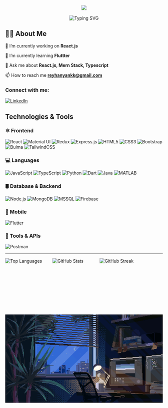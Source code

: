 <div id="header" align="center">
<img src="https://media.giphy.com/media/NgurY1o4z080Jfoyzw/giphy.gif" width="100"/>
<p align="center">
  <img src="https://readme-typing-svg.demolab.com?font=Fira+Code&size=31&pause=500&color=DA70D6&center=true&vCenter=true&width=500&height=60&lines=Hello+I'm+Reyhan;Frontend+Developer;" alt="Typing SVG" />
</p>
</div>


## 👩‍💻 About Me

🔭 I’m currently working on **React.js**

🌱 I’m currently learning **Fluttter**

💬 Ask me about **React.js, Mern Stack, Typescript**

📫 How to reach me **reyhanyankk@gmail.com**

<h3 align="left">Connect with me:</h3>
<p align="left">
<a href="https://www.linkedin.com/in/reyhanyanikoglu/" target="_blank">
  <img src="https://cdn.jsdelivr.net/gh/devicons/devicon/icons/linkedin/linkedin-original.svg" alt="LinkedIn" width="40" height="40" />
</a>



## Technologies & Tools

### ⚛️ Frontend
![React](https://img.shields.io/badge/React-1E1E1E?style=for-the-badge&logo=react&logoColor=61DAFB)
![Material UI](https://img.shields.io/badge/-Material%20UI-007FFF?style=for-the-badge&logo=mui&logoColor=white)
![Redux](https://img.shields.io/badge/-Redux-764ABC?style=for-the-badge&logo=redux&logoColor=white)
![Express.js](https://img.shields.io/badge/-Express.js-000000?style=for-the-badge&logo=express&logoColor=white)
![HTML5](https://img.shields.io/badge/-HTML5-E34F26?style=for-the-badge&logo=html5&logoColor=white)
![CSS3](https://img.shields.io/badge/-CSS3-1572B6?style=for-the-badge&logo=css3&logoColor=white)
![Bootstrap](https://img.shields.io/badge/-Bootstrap-563D7C?style=for-the-badge&logo=bootstrap&logoColor=white)
![Bulma](https://img.shields.io/badge/-Bulma-00D1B2?style=for-the-badge&logo=bulma&logoColor=white)
![TailwindCSS](https://img.shields.io/badge/-TailwindCSS-38B2AC?style=for-the-badge&logo=tailwind-css&logoColor=white)


### 💻 Languages
![JavaScript](https://img.shields.io/badge/-JavaScript-F7DF1E?style=for-the-badge&logo=javascript&logoColor=000)
![TypeScript](https://img.shields.io/badge/-TypeScript-3178C6?style=for-the-badge&logo=typescript&logoColor=white)
![Python](https://img.shields.io/badge/-Python-333333?style=for-the-badge&logo=python&logoColor=white)
![Dart](https://img.shields.io/badge/-Dart-0175C2?style=for-the-badge&logo=dart&logoColor=white)
![Java](https://img.shields.io/badge/-Java-007396?style=for-the-badge&logo=java&logoColor=white)
![MATLAB](https://img.shields.io/badge/-MATLAB-0076A8?style=for-the-badge&logo=mathworks&logoColor=white)

### 🛢️ Database & Backend
![Node.js](https://img.shields.io/badge/-Node.js-339933?style=for-the-badge&logo=nodedotjs&logoColor=white)
![MongoDB](https://img.shields.io/badge/-MongoDB-47A248?style=for-the-badge&logo=mongodb&logoColor=white)
![MSSQL](https://img.shields.io/badge/-SQL%20Server-CC2927?style=for-the-badge&logo=microsoft-sql-server&logoColor=white)
![Firebase](https://img.shields.io/badge/-Firebase-FFCA28?style=for-the-badge&logo=firebase&logoColor=000)

### 📱 Mobile
![Flutter](https://img.shields.io/badge/-Flutter-02569B?style=for-the-badge&logo=flutter)

### 🧰 Tools & APIs
![Postman](https://img.shields.io/badge/-Postman-FF6C37?style=for-the-badge&logo=postman&logoColor=white)

<hr>

<div style="margin-bottom:10px;margin-top:10px;height:170px">
  <p valign="top" width="32%;" height="180px">
    <img width="30%" align="left" src="https://github-readme-stats.vercel.app/api/top-langs/?username=reyhanyanikoglu&theme=algolia&hide_border=false&layout=compact" alt="Top Languages" />
  </p>
  <p valign="top" width="32%;" height="180px">
    <img width="30%" align="left" src="https://github-readme-stats.vercel.app/api?username=reyhanyanikoglu&theme=algolia&hide_border=false&include_all_commits=true&count_private=true" alt="GitHub Stats" />
  </p>
  <p valign="top" width="32%;" height="180px">
    <img width="30%" align="left" src="https://github-readme-streak-stats.herokuapp.com/?user=reyhanyanikoglu&theme=algolia&hide_border=false" alt="GitHub Streak" />
  </p>
  </br>
</div>

<img src="https://github.com/reyhanyanikoglu/assets/blob/main/7he%20R4.gif" alt="Reyhan's GIF" width="1000" />


